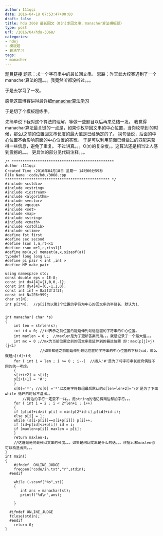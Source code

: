 ```yaml
---
author: 111qqz
date: 2016-04-18 07:53:47+00:00
draft: false
title: hdu 3068 最长回文（O(n)求回文串，manacher算法模板题）
type: post
url: /2016/04/hdu-3068/
categories:
- hdoj
- 模板题
- 算法学习
tags:
- manacher
---
```


[题目链接](http://acm.hdu.edu.cn/showproblem.php?pid=3068)
题意：求一个字符串中的最长回文串。
思路：昨天武大校赛遇到了一个manacher算法的题。。。我竟然听都没听过。。。

于是去学习了一发。

感觉这篇博客讲得最详细[manachar算法学习](http://blog.csdn.net/xingyeyongheng/article/details/9310555)

于是切了个模板题练手。

先简单说下我对这个算法的理解，等做一些题目以后再来总结一发。
我觉得manachar算法最关键的一点是，如果你枚举回文串的中心位置，当你枚举到i的时候，那么i之前的位置回文串长度的最大值是已经确定的了。
换句话说，后面的中心位置不会影响前面的中心位置的答案。
于是可以利用前面已经做过的匹配来获得一些信息，避免了重复。
不过讲真。。。O(n)的复杂度。。这算法还是相当让人感到震撼的。。。
更具体的部分见代码注释。。。

 

    
    /* ***********************************************
    Author :111qqz
    Created Time :2016年04月18日 星期一 14时06分59秒
    File Name :code/hdu/3068.cpp
    ************************************************ */
    #include <cstdio>
    #include <cstring>
    #include <iostream>
    #include <algorithm>
    #include <vector>
    #include <queue>
    #include <set>
    #include <map>
    #include <string>
    #include <cmath>
    #include <cstdlib>
    #include <ctime>
    #define fst first
    #define sec second
    #define lson l,m,rt<<1
    #define rson m+1,r,rt<<1|1
    #define ms(a,x) memset(a,x,sizeof(a))
    typedef long long LL;
    #define pi pair < int ,int >
    #define MP make_pair
    
    using namespace std;
    const double eps = 1E-8;
    const int dx4[4]={1,0,0,-1};
    const int dy4[4]={0,-1,1,0};
    const int inf = 0x3f3f3f3f;
    const int N=2E6+999;
    char st[N];
    int p[2*N];  //p[i]为以第i个位置的字符为中心的回文串的半径长，默认为1.
    
    
    int manachar( char *s)
    {
        int len = strlen(s);
        int id = 0; //id表示之前位置的能延伸到最远位置的字符串的中心位置。
        int maxlen = 0 ;  //maxlen是为了更新答案而用。。。就是记录了一个最大值。。。
        int mx = 0 ;//mx为当前位置之前的回文串能延伸到的最远位置 即：max(p[j]+j) (j<i)
                    //如果知道之前能延伸到最远位置的字符串的中心位置的下标为id，那么就是p[id]+id;
        for ( int i = len ; i >= 0 ; i--)  //插入'#'是为了将字符串长度奇偶性不同的统一考虑。
        {
    	s[i+i+2] = s[i];
    	s[i+i+1] = '#';
        }
        s[0]='*'; //s[0] ='*'以及用字符数组最后默认的s[len+len+2]='\0'是为了下面while 循环的时候不溢出。。
    		//两边的字符一定要不一样。。用string的话记得两边都加字符。。。
        for ( int i = 2 ; i < 2*len+1 ; i++)
        {
    	if (p[id]+id>i) p[i] = min(p[2*id-i],p[id]+id-i);
    	else p[i] = 1;
    	while (s[i-p[i]]==s[i+p[i]]) p[i]++;
    	if (id+p[id]<i+p[i]) id = i;
    	if (maxlen<p[i]) maxlen = p[i];
        }
        return maxlen-1;  
        //这道题是问最长回文串的长度。。。如果是问回文串是什么的话。。。根据id和maxlen也可以构造出来。。。
    }
    int main()
    {
    	#ifndef  ONLINE_JUDGE 
    	freopen("code/in.txt","r",stdin);
      #endif
    
    	while (~scanf("%s",st))
    	{
    	   int ans = manachar(st);
    	   printf("%d\n",ans);
    
    	}
    
      #ifndef ONLINE_JUDGE  
      fclose(stdin);
      #endif
        return 0;
    }
    





